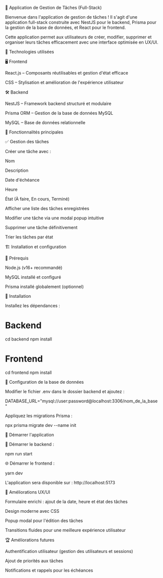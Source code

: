 📌 Application de Gestion de Tâches (Full-Stack)

Bienvenue dans l'application de gestion de tâches ! Il s'agit d'une application full-stack construite avec NestJS pour le backend, Prisma pour la gestion de la base de données, et React pour le frontend.

Cette application permet aux utilisateurs de créer, modifier, supprimer et organiser leurs tâches efficacement avec une interface optimisée en UX/UI.

🚀 Technologies utilisées

🖥️ Frontend

React.js – Composants réutilisables et gestion d'état efficace

CSS – Stylisation et amélioration de l'expérience utilisateur

🛠 Backend

NestJS – Framework backend structuré et modulaire

Prisma ORM – Gestion de la base de données MySQL

MySQL – Base de données relationnelle

📌 Fonctionnalités principales

✅ Gestion des tâches

Créer une tâche avec :

Nom

Description

Date d'échéance

Heure

État (À faire, En cours, Terminé)

Afficher une liste des tâches enregistrées

Modifier une tâche via une modal popup intuitive

Supprimer une tâche définitivement

Trier les tâches par état

🏗️ Installation et configuration

📌 Prérequis

Node.js (v16+ recommandé)

MySQL installé et configuré

Prisma installé globalement (optionnel)

🔧 Installation


Installez les dépendances :

# Backend
cd backend
npm install

# Frontend
cd frontend
npm install

🔌 Configuration de la base de données

Modifier le fichier .env dans le dossier backend et ajoutez :

DATABASE_URL="mysql://user:password@localhost:3306/nom_de_la_base"

Appliquez les migrations Prisma :

npx prisma migrate dev --name init

🚀 Démarrer l'application

📡 Démarrer le backend :

npm run start

🌐 Démarrer le frontend :

yarn dev

L'application sera disponible sur : http://localhost:5173

🎨 Améliorations UX/UI

Formulaire enrichi : ajout de la date, heure et état des tâches

Design moderne avec CSS

Popup modal pour l'édition des tâches

Transitions fluides pour une meilleure expérience utilisateur

🏆 Améliorations futures

Authentification utilisateur (gestion des utilisateurs et sessions)

Ajout de priorités aux tâches

Notifications et rappels pour les échéances
